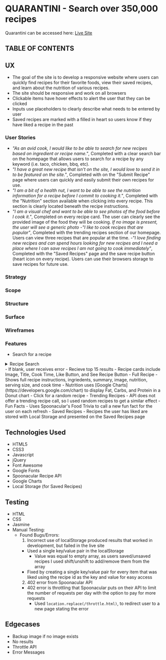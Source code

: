 # QUARANTINI - Search over 350,000 recipes

Quarantini can be accessed here: [Live Site](https://pmarre.github.io/full_stack_cert/03_interactive_frontend_development/milestone_2/index.html)

## TABLE OF CONTENTS

## UX

- The goal of the site is to develop a responsive website where users can quickly find recipes for their favorite foods, view their saved recipes, and learn about the nutrition of various recipes.
- The site should be responsive and work on all browsers
- Clickable items have hover effects to alert the user that they can be clicked
- Inputs use placeholders to clearly describe what needs to be entered by user
- Saved recipes are marked with a filled in heart so users know if they have liked a recipe in the past

### User Stories

- _"As an avid cook, I would like to be able to search for new recipes based on ingredient or recipe name."_, Completed with a clear search bar on the homepage that allows users to search for a recipe by any keyword (i.e. taco, chicken, bbq, etc).
- _"I have a great new recipe that isn't on the site, I would love to send it in to be featured on the site."_, Completed with on the "Submit Recipe" page where users can quickly and easily submit their own recipes for use.
- _"I am a bit of a health nut, I want to be able to see the nutrition information for a recipe before I commit to cooking it."_, Completed with the "Nutrition" section available when clicking into every recipe. This section is clearly located beneath the recipe instructions.
- _"I am a visual chef and want to be able to see photos of the food before I cook it."_, Completed on every recipe card. The user can clearly see the provided image of the food they will be cooking. _If no image is present, the user will see a generic photo_ -_"I like to cook recipes that are popular"_, Completed with the trending recipes section of our homepage. Users can view three recipes that are popular at the time. -_"I love finding new recipes and can spend hours looking for new recipes and I need a place where I can save recipes I am not going to cook immediately"_, Completed with the "Saved Recipes" page and the save recipe button (heart icon on every recipe). Users can use their browsers storage to save recipes for future use.

### Strategy

### Scope

### Structure

### Surface

### Wireframes

### Features

- Search for a recipe
<details>
<summary>Recipe Search</summary>
<br>
![Image of recipe search](https://github.com/pmarre/full_stack_cert/blob/creating-read-me/03_interactive_frontend_development/milestone_2/assets/images/readme-images/recipe-search.png)
</details>
  - If blank, user receives error
  - Recieve top 15 results
    - Recipe cards include Image, Title, Cook Time, Like Button, and See Recipe Button
- Full Recipe
  - Shows full recipe instructions, ingriedents, summary, image, nutrition, serving size, and cook time
  - Nutrition uses [Google Charts](https://developers.google.com/chart) to display Fat, Carbs, and Protein in a Donut chart
- Click for a random recipe
- Trending Recipes
  - API does not offer a trending recipe call, so I used random recipes to get a similar effect
- Fun Facts
  - Uses Spoonacular's Food Trivia to call a new fun fact for the user on each refresh
- Saved Recipes
  - Recipes the user has liked are stored with Local Storage and presented on the Saved Recipes page

## Technologies Used

- HTML5
- CSS3
- Javascript
- jQuery
- Font Awesome
- Google Fonts
- Spoonacular Recipe API
- Google Charts
- Local Storage (for Saved Recipes)

## Testing

- HTML
- CSS
- Jasmine
- Manual Testing:
  - Found Bugs/Errors:
    1. Incorrect use of localStorage produced results that worked in development, but failed in the live site
    - Used a single key/value pair in the localStorage
      - Value was equal to empty array, as users saved/unsaved recipes I used shift/unshift to add/remove them from the array
    - Fixed by creating a single key/value pair for every item that was liked using the recipe id as the key and value for easy access
    2. 402 error from Spoonacular API
    - 402 error is throttling that Spoonacular puts on their API to limit the number of requests per day with the option to pay for more requests
      - Used `location.replace(/throttle.html)`, to redirect user to a new page stating the error

## Edgecases

- Backup image if no image exists
- No results
- Throttle API
- Error Messages
